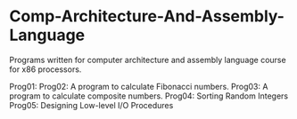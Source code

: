 # Comp-Architecture-And-Assembly-Language

Programs written for computer architecture and assembly language course for x86 processors.

Prog01:
Prog02: A program to calculate Fibonacci numbers.
Prog03: A program to calculate composite numbers.
Prog04: Sorting Random Integers
Prog05: Designing Low-level I/O Procedures
